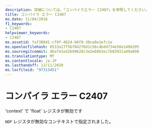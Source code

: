 ```yaml
---
description: 詳細については、「コンパイラエラー C2407」を参照してください。
title: コンパイラ エラー C2407
ms.date: 11/04/2016
f1_keywords:
- C2407
helpviewer_keywords:
- C2407
ms.assetid: faf38041-cf0f-4624-b6f8-30ce0e1efc1e
ms.openlocfilehash: 0533a17f56f84270d1c56c4bdd734e58e1406205
ms.sourcegitcommit: d6af41e42699628c3e2e6063ec7b03931a49a098
ms.translationtype: MT
ms.contentlocale: ja-JP
ms.lasthandoff: 12/11/2020
ms.locfileid: "97313451"
---
```

# <a name="compiler-error-c2407"></a>コンパイラ エラー C2407

'context' で 'float' レジスタが無効です

`NDP` レジスタが無効なコンテキストで指定されました。
